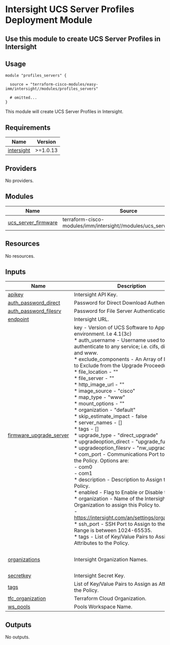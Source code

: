 # Intersight UCS Server Profiles Deployment Module

## Use this module to create UCS Server Profiles in Intersight

## Usage

```hcl
module "profiles_servers" {

  source = "terraform-cisco-modules/easy-imm/intersight//modules/profiles_servers"

  # omitted...
}
```

This module will create UCS Server Profiles in Intersight.  

<!-- BEGINNING OF PRE-COMMIT-TERRAFORM DOCS HOOK -->
## Requirements

| Name | Version |
|------|---------|
| <a name="requirement_intersight"></a> [intersight](#requirement\_intersight) | >=1.0.13 |

## Providers

No providers.

## Modules

| Name | Source | Version |
|------|--------|---------|
| <a name="module_ucs_server_firmware"></a> [ucs\_server\_firmware](#module\_ucs\_server\_firmware) | terraform-cisco-modules/imm/intersight//modules/ucs_server_firmware | n/a |

## Resources

No resources.

## Inputs

| Name | Description | Type | Default | Required |
|------|-------------|------|---------|:--------:|
| <a name="input_apikey"></a> [apikey](#input\_apikey) | Intersight API Key. | `string` | n/a | yes |
| <a name="input_auth_password_direct"></a> [auth\_password\_direct](#input\_auth\_password\_direct) | Password for Direct Download Authentication. | `string` | `""` | no |
| <a name="input_auth_password_filesrv"></a> [auth\_password\_filesrv](#input\_auth\_password\_filesrv) | Password for File Server Authentication. | `string` | `""` | no |
| <a name="input_endpoint"></a> [endpoint](#input\_endpoint) | Intersight URL. | `string` | `"https://intersight.com"` | no |
| <a name="input_firmware_upgrade_server"></a> [firmware\_upgrade\_server](#input\_firmware\_upgrade\_server) | key - Version of UCS Software to Apply to the environment.  I.e 4.1(3c)<br>* auth\_username - Username used to authenticate to any service; i.e. cifs, direct, nfs and www.<br>* exclude\_components    - An Array of Elements to Exclude from the Upgrade Proceedure.<br>* file\_location - ""<br>* file\_server - ""<br>* http\_image\_url - ""<br>* image\_source - "cisco"<br>* map\_type - "www"<br>* mount\_options - ""<br>* organization - "default"<br>* skip\_estimate\_impact - false<br>* server\_names - []<br>* tags - []<br>* upgrade\_type - "direct\_upgrade"<br>* upgradeoption\_direct - "upgrade\_full"<br>* upgradeoption\_filesrv - "nw\_upgrade\_full"<br>* com\_port - Communications Port to Assign to the Policy.  Options are:<br>  - com0<br>  - com1<br>* description - Description to Assign to the Policy.<br>* enabled - Flag to Enable or Disable the Policy.<br>* organization - Name of the Intersight Organization to assign this Policy to.<br>  - https://intersight.com/an/settings/organizations/<br>* ssh\_port - SSH Port to Assign to the Policy.  Range is between 1024-65535.<br>* tags - List of Key/Value Pairs to Assign as Attributes to the Policy. | <pre>map(object(<br>    {<br>      baud_rate    = optional(number)<br>      com_port     = optional(string)<br>      description  = optional(string)<br>      enabled      = optional(bool)<br>      organization = optional(string)<br>      ssh_port     = optional(number)<br>      tags         = optional(list(map(string)))<br>    }<br>  ))</pre> | <pre>{<br>  "default": {<br>    "auth_username": "**REQUIRED**",<br>    "exclude_components": [],<br>    "file_location": "",<br>    "file_server": "",<br>    "http_image_url": "",<br>    "image_source": "cisco",<br>    "map_type": "www",<br>    "mount_options": "",<br>    "organization": "default",<br>    "server_names": [],<br>    "skip_estimate_impact": false,<br>    "tags": [],<br>    "upgrade_type": "direct_upgrade",<br>    "upgradeoption_direct": "upgrade_full",<br>    "upgradeoption_filesrv": "nw_upgrade_full"<br>  }<br>}</pre> | no |
| <a name="input_organizations"></a> [organizations](#input\_organizations) | Intersight Organization Names. | `set(string)` | <pre>[<br>  "default"<br>]</pre> | no |
| <a name="input_secretkey"></a> [secretkey](#input\_secretkey) | Intersight Secret Key. | `string` | n/a | yes |
| <a name="input_tags"></a> [tags](#input\_tags) | List of Key/Value Pairs to Assign as Attributes to the Policy. | `list(map(string))` | `[]` | no |
| <a name="input_tfc_organization"></a> [tfc\_organization](#input\_tfc\_organization) | Terraform Cloud Organization. | `string` | n/a | yes |
| <a name="input_ws_pools"></a> [ws\_pools](#input\_ws\_pools) | Pools Workspace Name. | `string` | n/a | yes |

## Outputs

No outputs.
<!-- END OF PRE-COMMIT-TERRAFORM DOCS HOOK -->

